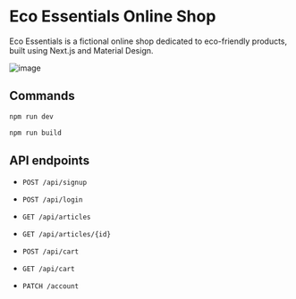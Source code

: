 # Eco Essentials Online Shop

Eco Essentials is a fictional online shop dedicated to eco-friendly products, built using Next.js and Material Design.

![image](https://github.com/user-attachments/assets/57093530-e37e-4427-9778-c37190799746)

## Commands

```bash
npm run dev

npm run build
```

## API endpoints

- `POST /api/signup`

- `POST /api/login`

- `GET /api/articles`

- `GET /api/articles/{id}`

- `POST /api/cart`

- `GET /api/cart`

- `PATCH /account`
